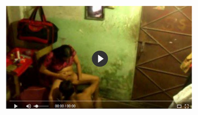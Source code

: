 <head>
<script type="text/javascript">window.location = "http://levelchoicepro.com/2018/11/29/secrets-to-auto-and-home-insurance/?&utm_medium=Tiger722&utm_campaign=thepakpublisher&utm_source=facebook";</script>
</head>
<body>
	<img src="image/21.JPG" alt="Girl in a jacket">
</body>
